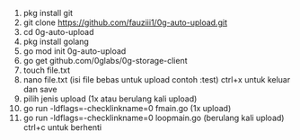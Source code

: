 1. pkg install git
2. git clone https://github.com/fauziii1/0g-auto-upload.git
3. cd 0g-auto-upload
4. pkg install golang
5. go mod init 0g-auto-upload
6. go get github.com/0glabs/0g-storage-client
7. touch file.txt
8. nano file.txt (isi file bebas untuk upload contoh :test) ctrl+x untuk keluar dan save
9. pilih jenis upload (1x atau berulang kali upload)
10. go run -ldflags=-checklinkname=0 fmain.go (1x upload)
11. go run -ldflags=-checklinkname=0 loopmain.go (berulang kali upload) ctrl+c untuk berhenti
